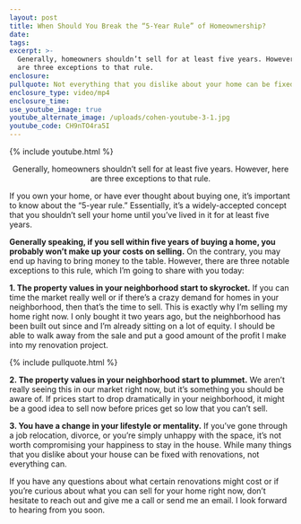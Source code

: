 ```yaml
---
layout: post
title: When Should You Break the “5-Year Rule” of Homeownership?
date:
tags:
excerpt: >-
  Generally, homeowners shouldn’t sell for at least five years. However, here
  are three exceptions to that rule.
enclosure:
pullquote: Not everything that you dislike about your home can be fixed with renovations.
enclosure_type: video/mp4
enclosure_time:
use_youtube_image: true
youtube_alternate_image: /uploads/cohen-youtube-3-1.jpg
youtube_code: CH9nTO4ra5I
---
```


{% include youtube.html %}<center>Generally, homeowners shouldn’t sell for at least five years. However, here are three exceptions to that rule.</center>

If you own your home, or have ever thought about buying one, it’s important to know about the “5-year rule.” Essentially, it’s a widely-accepted concept that you shouldn’t sell your home until you’ve lived in it for at least five years.

**Generally speaking, if you sell within five years of buying a home, you probably won’t make up your costs on selling.** On the contrary, you may end up having to bring money to the table. However, there are three notable exceptions to this rule, which I’m going to share with you today:

**1\. The property values in your neighborhood start to skyrocket.** If you can time the market really well or if there’s a crazy demand for homes in your neighborhood, then that’s the time to sell. This is exactly why I’m selling my home right now. I only bought it two years ago, but the neighborhood has been built out since and I’m already sitting on a lot of equity. I should be able to walk away from the sale and put a good amount of the profit I make into my renovation project.

{% include pullquote.html %}

**2\. The property values in your neighborhood start to plummet.** We aren’t really seeing this in our market right now, but it’s something you should be aware of. If prices start to drop dramatically in your neighborhood, it might be a good idea to sell now before prices get so low that you can’t sell.

**3\. You have a change in your lifestyle or mentality.** If you’ve gone through a job relocation, divorce, or you’re simply unhappy with the space, it’s not worth compromising your happiness to stay in the house. While many things that you dislike about your house can be fixed with renovations, not everything can.

If you have any questions about what certain renovations might cost or if you’re curious about what you can sell for your home right now, don’t hesitate to reach out and give me a call or send me an email. I look forward to hearing from you soon.